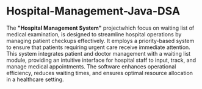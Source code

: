 # Hospital-Management-Java-DSA

The __"Hospital Management System"__ projectwhich focus on waiting list of medical examination, is designed to streamline hospital operations by managing patient checkups effectively. It employs a priority-based system to ensure that patients requiring urgent care receive immediate attention. This system integrates patient and doctor management with a waiting list module, providing an intuitive interface for hospital staff to input, track, and manage medical appointments. The software enhances operational efficiency, reduces waiting times, and ensures optimal resource allocation in a healthcare setting.
